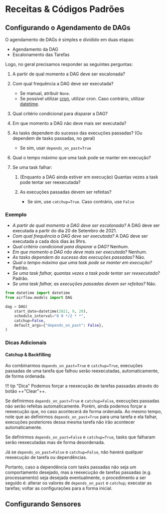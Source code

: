 # Receitas & Códigos Padrões

## Configurando o Agendamento de DAGs

O agendamento de DAGs é simples e dividido em duas etapas:

- Agendamento da DAG
- Escalonamento das Tarefas

Logo, no geral precisamos responder as seguintes perguntas:

1. A partir de qual momento a DAG deve ser escalonada?

2. Com qual frequência a DAG deve ser executada?

    - Se manual, atribuir `None`.
    - Se possível utilizar [cron](), utilizar cron. Caso contrário, utilizar [datetime]().

3. Qual critério condicional para disparar a DAG?

4. Em que momento a DAG não deve mais ser executada?

5. As tasks dependem do sucesso das execuções passadas? (Ou dependem de tasks passadas, no geral)

    - Se sim, usar `depends_on_past=True`

6. Qual o tempo máximo que uma task pode se manter em execução?

7. Se uma task falhar:

    1. (Enquanto a DAG ainda estiver em execução) Quantas vezes a task pode tentar ser reexecutada?
    2. As execuções passadas devem ser refeitas?

        - Se sim, use `catchup=True`. Caso contrário, use `False`

### Exemplo

- *A partir de qual momento a DAG deve ser escalonada?* A DAG deve ser executada a partir do dia 20 de Setembro de 2021.
- *Com qual frequência a DAG deve ser executada?* A DAG deve ser executada a cada dois dias às 9hrs.
- *Qual critério condicional para disparar a DAG?* Nenhum.
- *Em que momento a DAG não deve mais ser executada?* Nenhum.
- *As tasks dependem do sucesso das execuções passadas?* Não.
- *Qual o tempo máximo que uma task pode se manter em execução?* Padrão.
- *Se uma task falhar, quantas vezes a task pode tentar ser reexecutada?* Padrão.
- *Se uma task falhar, as execuções passadas devem ser refeitas?* Não.

```python
from datetime import datetime
from airflow.models import DAG

dag = DAG(
    start_date=datetime(2021, 9, 20),
    schedule_interval="0 9 */2 * *",
    catchup=False,
    default_args={"depends_on_past": False},
)
```

### Dicas Adicionais

#### Catchup & Backfilling

Ao combinarmos `depends_on_past=True` e `catchup=True`, execuções passadas de uma tarefa que falhou serão reexecutadas, automaticamente, de forma ordenada.

!!! tip "Dica"
    Podemos forçar a reexecução de tarefas passadas através do botão ++"Clear"++.

Se definirmos `depends_on_past=True` e `catchup=False`, execuções passadas não serão refeitas automaticamente. Porém, ainda podemos forçar a reexecução que, no caso acontecerá de forma ordenada. Ao mesmo tempo, note que ao definirmos `depends_on_past=True` para uma tarefa e ela falhar, execuções posteriores dessa mesma tarefa não irão acontecer automaticamente.

Se definirmos `depends_on_past=False` e `catchup=True`, tasks que falharam serão reexecutadas mas de forma desordenada.

Já se `depends_on_past=False` e `catchup=False`, não haverá qualquer reexecução de tarefa ou dependências.

Portanto, caso a dependência com tasks passadas não seja um comportamento desejado, mas a reexecução de tarefas passadas (e.g. processamento) seja desejada eventualmente, o procedimento a ser seguido é: alterar os valores de `depends_on_past` e `catchup`; executar as tarefas; voltar as configurações para a forma inicial.

## Configurando Sensores